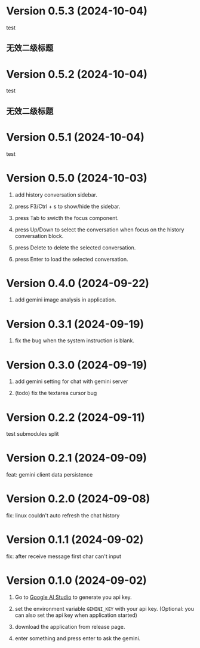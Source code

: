 <!--
 Copyright (C) 2024 reine-ishyanami

 This program is free software: you can redistribute it and/or modify
 it under the terms of the GNU Affero General Public License as
 published by the Free Software Foundation, either version 3 of the
 License, or (at your option) any later version.

 This program is distributed in the hope that it will be useful,
 but WITHOUT ANY WARRANTY; without even the implied warranty of
 MERCHANTABILITY or FITNESS FOR A PARTICULAR PURPOSE.  See the
 GNU Affero General Public License for more details.

 You should have received a copy of the GNU Affero General Public License
 along with this program.  If not, see <https://www.gnu.org/licenses/>.
-->
# Version 0.5.3 (2024-10-04)

test

## 无效二级标题

# Version 0.5.2 (2024-10-04)

test

## 无效二级标题

# Version 0.5.1 (2024-10-04)

test

# Version 0.5.0 (2024-10-03)

1. add history conversation sidebar.

2. press F3/Ctrl + s to show/hide the sidebar.

3. press Tab to swicth the focus component.

4. press Up/Down to select the conversation when focus on the history conversation block.

5. press Delete to delete the selected conversation.

6. press Enter to load the selected conversation.

# Version 0.4.0 (2024-09-22)

1. add gemini image analysis in application.

# Version 0.3.1 (2024-09-19)

1. fix the bug when the system instruction is blank.

# Version 0.3.0 (2024-09-19)

1. add gemini setting for chat with gemini server

2. (todo) fix the textarea cursor bug

# Version 0.2.2 (2024-09-11)

test submodules split

# Version 0.2.1 (2024-09-09)

feat: gemini client data persistence

# Version 0.2.0 (2024-09-08)

fix: linux couldn't auto refresh the chat history

# Version 0.1.1 (2024-09-02)

fix: after receive message first char can't input

# Version 0.1.0 (2024-09-02)

1. Go to [Google AI Studio](https://aistudio.google.com/app/apikey) to generate you api key.

2. set the environment variable `GEMINI_KEY` with your api key. (Optional: you can also set the api key when application started)

3. download the application from release page.

4. enter something and press enter to ask the gemini.
